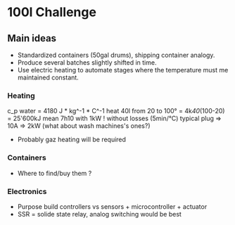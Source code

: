 # 100l Challenge

## Main ideas

- Standardized containers (50gal drums), shipping container analogy.
- Produce several batches slightly shifted in time.
- Use electric heating to automate stages where the temperature must me maintained constant.

### Heating

c_p water = 4180 J * kg^-1 * C^-1
heat 40l from 20 to 100° = 4k*40*(100-20) = 25'600kJ
mean 7h10 with 1kW ! without losses (5min/°C)
typical plug => 10A => 2kW (what about wash machines's ones?)

- Probably gaz heating will be required

### Containers

- Where to find/buy them ?

### Electronics

- Purpose build controllers vs sensors + microcontroller + actuator
- SSR = solide state relay, analog switching would be best